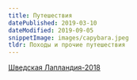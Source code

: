 ```yaml
---
title: Путешествия
datePublished: 2019-03-10
dateModified: 2019-09-05
snippetImage: images/capybara.jpeg
tldr: Походы и прочие путешествия
---
```


[Шведская Лапландия-2018](travels/Laplandia-2018-ru.html)
